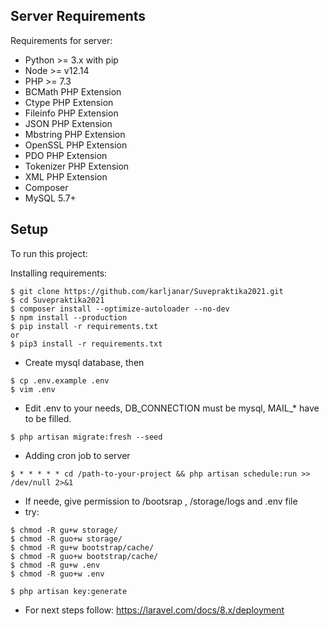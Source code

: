 
## Server Requirements
Requirements for server:
* Python >= 3.x with pip
* Node >= v12.14
* PHP >= 7.3
* BCMath PHP Extension
* Ctype PHP Extension
* Fileinfo PHP Extension
* JSON PHP Extension
* Mbstring PHP Extension
* OpenSSL PHP Extension
* PDO PHP Extension
* Tokenizer PHP Extension
* XML PHP Extension
* Composer
* MySQL 5.7+

## Setup
To run this project:


Installing requirements:
```
$ git clone https://github.com/karljanar/Suvepraktika2021.git
$ cd Suvepraktika2021
$ composer install --optimize-autoloader --no-dev
$ npm install --production
$ pip install -r requirements.txt 
or
$ pip3 install -r requirements.txt 
```
* Create mysql database, then
```
$ cp .env.example .env
$ vim .env
```
* Edit .env to your needs, DB_CONNECTION must be mysql, MAIL_* have to be filled.
```
$ php artisan migrate:fresh --seed
```

* Adding cron job to server
```
$ * * * * * cd /path-to-your-project && php artisan schedule:run >> /dev/null 2>&1
````

* If neede, give permission to /bootsrap , /storage/logs and .env file
* try:
```
$ chmod -R gu+w storage/
$ chmod -R guo+w storage/
$ chmod -R gu+w bootstrap/cache/
$ chmod -R guo+w bootstrap/cache/
$ chmod -R gu+w .env
$ chmod -R guo+w .env
```
```
$ php artisan key:generate
```
* For next steps follow: https://laravel.com/docs/8.x/deployment



